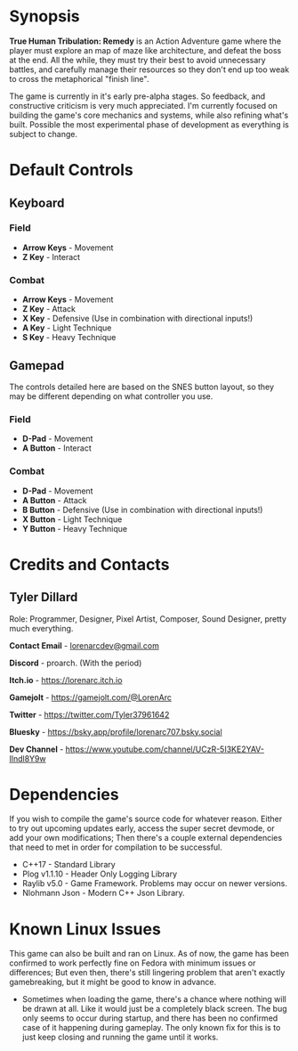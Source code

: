 # Synopsis
**True Human Tribulation: Remedy** is an Action Adventure game where the
player must explore an map of maze like architecture, and defeat the boss
at the end. All the while, they must try their best to avoid unnecessary 
battles, and carefully manage their resources so they don't end up too 
weak to cross the metaphorical "finish line".

The game is currently in it's early pre-alpha stages. So feedback, and 
constructive criticism is very much appreciated. I'm currently focused on
building the game's core mechanics and systems, while also refining what's
built. Possible the most experimental phase of development as everything
is subject to change.

# Default Controls

## Keyboard

### Field
* **Arrow Keys** - Movement
* **Z Key** - Interact

### Combat 
* **Arrow Keys** - Movement
* **Z Key** - Attack
* **X Key** - Defensive (Use in combination with directional inputs!)
* **A Key** - Light Technique
* **S Key** - Heavy Technique


## Gamepad
The controls detailed here are based on the SNES button layout, so they
may be different depending on what controller you use.

### Field
* **D-Pad** - Movement
* **A Button** - Interact

### Combat 
* **D-Pad** - Movement
* **A Button** - Attack
* **B Button** - Defensive (Use in combination with directional inputs!)
* **X Button** - Light Technique
* **Y Button** - Heavy Technique


# Credits and Contacts

## Tyler Dillard
Role: Programmer, Designer, Pixel Artist, Composer, Sound Designer, pretty
much everything.

**Contact Email** - lorenarcdev@gmail.com

**Discord** - proarch. (With the period)

**Itch.io** - https://lorenarc.itch.io

**Gamejolt** - https://gamejolt.com/@LorenArc

**Twitter** - https://twitter.com/Tyler37961642

**Bluesky** - https://bsky.app/profile/lorenarc707.bsky.social

**Dev Channel** - https://www.youtube.com/channel/UCzR-5I3KE2YAV-Ilndl8Y9w


# Dependencies
If you wish to compile the game's source code for whatever reason. Either 
to try out upcoming updates early, access the super secret devmode, or 
add your own modifications; Then there's a couple external dependencies 
that need to met in order for compilation to be successful.

* C++17 - Standard Library
* Plog v1.1.10 - Header Only Logging Library
* Raylib v5.0 - Game Framework. Problems may occur on newer versions.
* Nlohmann Json - Modern C++ Json Library.

# Known Linux Issues
This game can also be built and ran on Linux. As of now, the game has been
confirmed to work perfectly fine on Fedora with minimum issues or 
differences; But even then, there's still lingering problem that aren't 
exactly gamebreaking, but it might be good to know in advance.

* Sometimes when loading the game, there's a chance where nothing will be
drawn at all. Like it would just be a completely black screen. The bug 
only seems to occur during startup, and there has been no confirmed case
of it happening during gameplay. The only known fix for this is to just
keep closing and running the game until it works.
